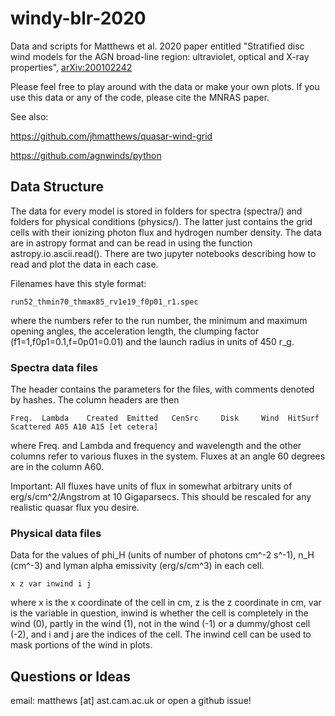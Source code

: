 # windy-blr-2020
Data and scripts for Matthews et al. 2020 paper entitled "Stratified disc wind models for the AGN broad-line region: ultraviolet, optical and X-ray properties", [arXiv:200102242](https://arxiv.org/abs/2001.02242)

Please feel free to play around with the data or make your own plots. If you use this data or any of the code, please cite the MNRAS paper. 

See also: 

https://github.com/jhmatthews/quasar-wind-grid

https://github.com/agnwinds/python

## Data Structure
The data for every model is stored in folders for spectra (spectra/) and folders for physical conditions (physics/). The latter just contains the grid cells with their ionizing photon flux and hydrogen number density. The data are in astropy format and can be read in using the function astropy.io.ascii.read(). There are two jupyter notebooks describing how to read and plot the data in each case. 

Filenames have this style format: 
```
run52_thmin70_thmax85_rv1e19_f0p01_r1.spec
```

where the numbers refer to the run number, the minimum and maximum opening angles, the acceleration length, the clumping factor (f1=1,f0p1=0.1,f=0p01=0.01) and the launch radius in units of 450 r_g. 

### Spectra data files 

The header contains the parameters for the files, with comments denoted by hashes. The column headers are then 

```
Freq.  Lambda    Created  Emitted   CenSrc     Disk     Wind  HitSurf Scattered A05 A10 A15 [et cetera]
```

where Freq. and Lambda and frequency and wavelength and the other columns refer to various fluxes in the system. Fluxes at an angle 60 degrees are in the column A60. 

Important: All fluxes have units of flux in somewhat arbitrary units of erg/s/cm^2/Angstrom at 10 Gigaparsecs. This should be rescaled for any realistic quasar flux you desire. 


### Physical data files 

Data for the values of phi_H (units of number of photons cm^-2 s^-1), n_H (cm^-3) and lyman alpha emissivity (erg/s/cm^3) in each cell. 

```
x z var inwind i j
```

where x is the x coordinate of the cell in cm, z is the z coordinate in cm, var is the variable in question, inwind is whether the cell is completely in the wind (0), partly in the wind (1), not in the wind (-1) or a dummy/ghost cell (-2), and i and j are the indices of the cell. The inwind cell can be used to mask portions of the wind in plots.

## Questions or Ideas
email: matthews [at] ast.cam.ac.uk
or open a github issue! 

